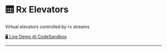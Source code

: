 # 🛗 Rx Elevators

Virtual elevators controlled by rx streams

[🖥️ Live Demo @ CodeSandbox][live_demo]

---

[live_demo]: https://codesandbox.io/s/github/hd-o/coding-challenge/tree/main/packages/rx-elevators
